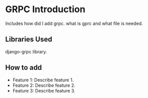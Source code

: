 # GRPC Introduction

Includes how did I add grpc. what is gprc and what file is needed.

<!-- ## means these are Subheadings, will be included in the sphinx home page, ### or more # are not included -->
## Libraries Used

django-grpc library.

## How to add

- Feature 1: Describe feature 1.
- Feature 2: Describe feature 2.
- Feature 3: Describe feature 3.

<!-- ## Getting Started

Instructions on how to get a copy of your project up and running on a local machine.

### Prerequisites

List any prerequisites that need to be installed and provide commands to install them.

```bash -->
<!-- npm install -->
